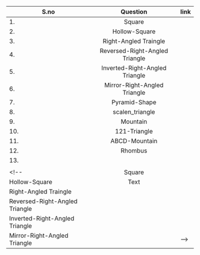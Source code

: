 | S.no  | Question  |  link |
|---|:---:|---|
|  1. | Square  |   |
| 2.  | Hollow-Square  |   |
|   3.| Right-Angled Traingle  |   |
|  4. |  Reversed-Right-Angled Triangle |   |
|5.   |  Inverted-Right-Angled Triangle |   |
|  6. | Mirror-Right-Angled Triangle  |   |
| 7.  | Pyramid-Shape  |   |
| 8.  | scalen_triangle  |   |
| 9.  | Mountain  |   |
|  10. | 121-Triangle  |   |
|  11. | ABCD-Mountain  |   |
| 12.  | Rhombus  |   |
| 13.  |   |   |
|   |   |   |
<!-- | Square |  |
| Hollow-Square | Text |
|Right-Angled Traingle| |
|Reversed-Right-Angled Triangle| |
|Inverted-Right-Angled Triangle| |
|Mirror-Right-Angled Triangle| | -->
